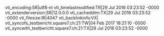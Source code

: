 vti_encoding:SR|utf8-nl
vti_timelastmodified:TR|29 Jul 2016 03:23:52 -0000
vti_extenderversion:SR|12.0.0.0
vti_cacheddtm:TX|29 Jul 2016 03:23:52 -0000
vti_filesize:IR|4047
vti_backlinkinfo:VX|
vti_syncofs_testbericht.square7.ch\:21:TW|04 Feb 2017 18:21:10 -0000
vti_syncwith_testbericht.square7.ch\:21:TX|29 Jul 2016 03:23:52 -0000
